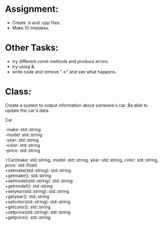 # Assignment:
- Create .h and .cpp files.
- Make 10 mistakes.


# Other Tasks:
- try different const methods and produce errors.
- try using &.
- write code and remove "->" and see what happens.


# Class:
Create a system to output information about someone's car. Be able to update the car's data.  

Car

-make: std::string  
-model: std::string  
-year: std::string  
-color: std::string  
-price: std::string  

+Car(make: std::string, model: std::string, year: std::string, color: std::string, price: std::float)  
+setmake(std::string): std::string  
+getmake(): std::string  
+setmodel(std::string): std::string  
+getmodel(): std::string  
+setyear(std::string): std::string  
+getyear(): std::string  
+setcolor(std::string): std::string  
+getcolor(): std::string  
+setprice(std::string): std::string  
+getprice(): std::string  


